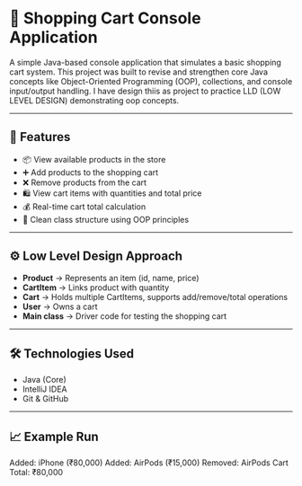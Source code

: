 # 🛒 Shopping Cart Console Application

A simple Java-based console application that simulates a basic shopping cart system. This project was built to revise and strengthen core Java concepts like Object-Oriented Programming (OOP), collections, and console input/output handling.
I have design thiis as project to practice LLD (LOW LEVEL DESIGN) demonstrating oop concepts.

---

## 🚀 Features

- 📦 View available products in the store
- ➕ Add products to the shopping cart
- ❌ Remove products from the cart
- 🛍️ View cart items with quantities and total price
- 💰 Real-time cart total calculation
- 🧠 Clean class structure using OOP principles

---

## ⚙️ Low Level Design Approach
- **Product** → Represents an item (id, name, price)  
- **CartItem** → Links product with quantity  
- **Cart** → Holds multiple CartItems, supports add/remove/total operations  
- **User** → Owns a cart  
- **Main class** → Driver code for testing the shopping cart
---

## 🛠️ Technologies Used

- Java (Core)
- IntelliJ IDEA
- Git & GitHub

---
## 📈 Example Run

Added: iPhone (₹80,000)
Added: AirPods (₹15,000)
Removed: AirPods
Cart Total: ₹80,000
